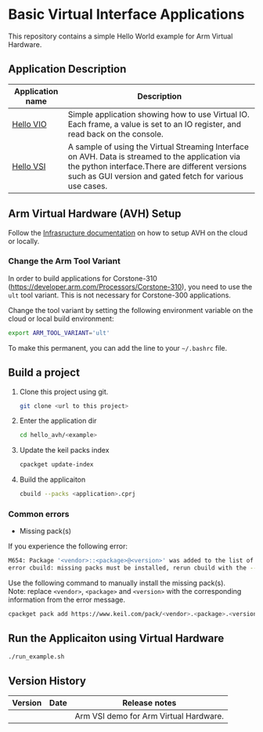 # Basic Virtual Interface Applications

This repository contains a simple Hello World example for Arm Virtual Hardware.

## Application Description

| Application name                              | Description   |
|---                                            |---            |
| [Hello VIO](./hello_vio)                      | Simple application showing how to use Virtual IO. Each frame, a value is set to an IO register, and read back on the console. | 
| [Hello VSI](./hello_vsi)                     | A sample of using the Virtual Streaming Interface on AVH. Data is streamed to the application via the python interface.There are different versions such as GUI version and gated fetch for various use cases. |

## Arm Virtual Hardware (AVH) Setup

Follow the [Infrasructure documentation](https://arm-software.github.io/AVH/main/infrastructure/html/index.html) on how to setup AVH on the cloud or locally.

### Change the Arm Tool Variant

In order to build applications for Corstone-310 (https://developer.arm.com/Processors/Corstone-310), you need to use the `ult` tool variant. This is not necessary for Corstone-300 applications.

Change the tool variant by setting the following environment variable on the cloud or local build environment:

```bash
export ARM_TOOL_VARIANT='ult'
```

To make this permanent, you can add the line to your `~/.bashrc` file.

## Build a project

1. Clone this project using git.

    ```bash
    git clone <url to this project>
    ```

1. Enter the application dir

    ```bash
    cd hello_avh/<example>
    ```

1. Update the keil packs index

    ```bash
    cpackget update-index
    ```

1. Build the applicaiton

    ```bash
    cbuild --packs <application>.cprj
    ```

### Common errors

* Missing pack(s)

If you experience the following error:

```bash
M654: Package '<vendor>::<package>@<version>' was added to the list of missing packages.
error cbuild: missing packs must be installed, rerun cbuild with the --packs option
```

Use the following command to manually install the missing pack(s).\
Note: replace `<vendor>`, `<package>` and `<version>` with the corresponding information from the error message.

```bash
cpackget pack add https://www.keil.com/pack/<vendor>.<package>.<version>.pack -a
```

## Run the Applicaiton using Virtual Hardware

```bash
./run_example.sh
```

## Version History

| Version | Date | Release notes |
|---      |---   |---            |
|  |  | Arm VSI demo for Arm Virtual Hardware. |
